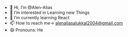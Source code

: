 - 👋 Hi, I’m @Alen-Alias
- 👀 I’m interested in Learning new Things
- 🌱 I’m currently learning React
- 📫 How to reach me-> alenaliasalukkal2004@gmail.com
- 😄 Pronouns: He

<!---
Alen-Alias/Alen-Alias is a ✨ special ✨ repository because its `README.md` (this file) appears on your GitHub profile.
You can click the Preview link to take a look at your changes.
--->
